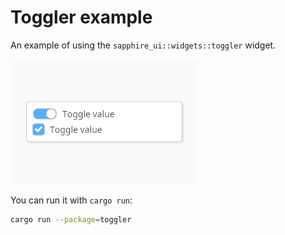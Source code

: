 # Toggler example

An example of using the `sapphire_ui::widgets::toggler` widget.

![](demo.png)

You can run it with `cargo run`:

```bash
cargo run --package=toggler
```

